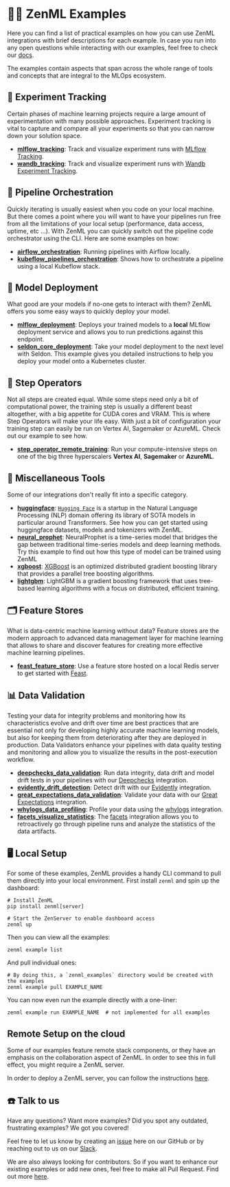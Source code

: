# 🧑‍💻 ZenML Examples

Here you can find a list of practical examples on how you can use ZenML
integrations with brief descriptions for each example. In case you run into
any open questions while interacting with our examples, feel free
to check our [docs](https://docs.zenml.io/).

The examples contain aspects that span across the whole range of tools and
concepts that are integral to the MLOps ecosystem.

## 🧪 Experiment Tracking

Certain phases of machine learning projects require a large amount of
experimentation with many possible approaches. Experiment tracking is vital
to capture and compare all your experiments so that you can narrow down your
solution space.

- **[mlflow_tracking](mlflow_tracking/README.md)**: Track and visualize
  experiment runs
  with [MLflow Tracking](https://mlflow.org/docs/latest/tracking.html).
- **[wandb_tracking](wandb_tracking/README.md)**: Track and visualize experiment
  runs
  with  [Wandb Experiment Tracking](https://wandb.ai/site/experiment-tracking).

## 🚅 Pipeline Orchestration

Quickly iterating is usually easiest when you code on your local machine. But
there comes a point where you will want to have your pipelines run free from
all the limitations of your local setup (performance, data access, uptime,
etc ...). With ZenML you can quickly switch out the pipeline code orchestrator
using the CLI. Here are some examples on how:

- **[airflow_orchestration](airflow_orchestration/README.md)**: Running
  pipelines with Airflow locally.
- **[kubeflow_pipelines_orchestration](kubeflow_pipelines_orchestration/README.md)**:
  Shows how to orchestrate a pipeline using a local Kubeflow stack.

## 🚀 Model Deployment

What good are your models if no-one gets to interact with them? ZenML offers you
some easy ways to quickly deploy your
model.

- **[mlflow_deployment](mlflow_deployment/README.md)**: Deploys your trained
  models to a **local** MLflow deployment service and allows you to run
  predictions against this endpoint.
- **[seldon_core_deployment](seldon_deployment/README.md)**: Take your model
  deployment to the next level with Seldon. This example gives you detailed
  instructions to help you deploy your model onto a Kubernetes cluster.

## 🥾 Step Operators

Not all steps are created equal. While some steps need only a bit of
computational power, the training step is usually a different beast altogether,
with a big appetite for CUDA cores and VRAM. This is where Step Operators
will make your life easy. With just a bit of configuration your training step
can easily be run on Vertex AI, Sagemaker or AzureML. Check out our example
to see how.

- **[step_operator_remote_training](step_operator_remote_training/README.md)**:
  Run your compute-intensive steps on one of the big three hyperscalers
  **Vertex AI**, **Sagemaker** or **AzureML**.

## 🗿 Miscellaneous Tools

Some of our integrations don't really fit into a specific category.

- **[huggingface](huggingface/README.md)**: [`Hugging Face`](https://huggingface.co/)
  is a startup in the Natural Language Processing (NLP) domain offering its
  library of SOTA models in particular around Transformers. See how you can
  get started using huggingface datasets, models and tokenizers with ZenML.
- **[neural_prophet](neural_prophet/README.md)**: NeuralProphet is a time-series
  model that bridges the gap between traditional time-series models and deep
  learning methods. Try this example to find out how this type of model
  can be trained using ZenML
- **[xgboost](xgboost/README.md)**: [XGBoost](https://xgboost.readthedocs.io/en/stable/)
  is an optimized distributed gradient boosting library that provides a
  parallel tree boosting algorithms.
- **[lightgbm](lightgbm/README.md)**: LightGBM is a gradient boosting framework
  that uses tree-based learning algorithms with a focus on distributed,
  efficient training.

## 🗂 Feature Stores

What is data-centric machine learning without data? Feature stores are the
modern approach to advanced data management layer for machine learning that
allows to share and discover features for creating more effective machine
learning pipelines.

- **[feast_feature_store](feast_feature_store/README.md)**: Use a feature store
  hosted on a local Redis server to get started with
  [Feast](https://feast.dev/).

## 📊 Data Validation

Testing your data for integrity problems and monitoring how its characteristics
evolve and drift over time are best practices that are essential not only for
developing highly accurate machine learning models, but also for keeping them
from deteriorating after they are deployed in production. Data Validators
enhance your pipelines with data quality testing and monitoring and allow you
to visualize the results in the post-execution workflow.

- **[deepchecks_data_validation](deepchecks_data_validation/README.md)**: Run
  data integrity, data drift and model drift tests in your pipelines with our
  [Deepchecks](https://github.com/deepchecks/deepchecks) integration.
- **[evidently_drift_detection](evidently_drift_detection/README.md)**: Detect
  drift with our [Evidently](https://github.com/evidentlyai/evidently)
  integration.
- **[great_expectations_data_validation](great_expectations_data_validation/README.md)**:
  Validate your data with our
  [Great Expectations](https://greatexpectations.io/) integration.
- **[whylogs_data_profiling](whylogs_data_profiling/README.md)**: Profile your
  data using the [whylogs](https://github.com/whylabs/whylogs) integration.
- **[facets_visualize_statistics](facets_visualize_statistics/README.md)**:
  The [facets](https://pair-code.github.io/facets/) integration allows you to
  retroactively go through pipeline runs and analyze the statistics of the data
  artifacts.

## 🖥 Local Setup

For some of these examples, ZenML provides a handy CLI command to pull them
directly into your local environment. First install `zenml` and spin up the
dashboard:

```shell
# Install ZenML
pip install zenml[server]

# Start the ZenServer to enable dashboard access
zenml up
```

Then you can view all the examples:

```shell
zenml example list
```

And pull individual ones:

```shell
# By doing this, a `zenml_examples` directory would be created with the examples
zenml example pull EXAMPLE_NAME
```

You can now even run the example directly with a one-liner:

```shell
zenml example run EXAMPLE_NAME  # not implemented for all examples
```

## Remote Setup on the cloud

Some of our examples feature remote stack components, or they have an emphasis
on the collaboration aspect of ZenML. In order to see this in full effect,
you might require a ZenML server.

In order to deploy a ZenML server, you can follow the instructions
[here](https://docs.zenml.io/platform-guide/set-up-your-mlops-platform/deploy-zenml).

## ☎️ Talk to us

Have any questions? Want more examples? Did you spot any outdated, frustrating
examples?
We got you covered!

Feel free to let us know by creating an
[issue](https://github.com/zenml-io/zenml/issues) here on our GitHub or by
reaching out to us on our [Slack](https://zenml.io/slack-invite/).

We are also always looking for contributors. So if you want to enhance our
existing examples or add new ones, feel free
to make all Pull Request. Find out more [here](../CONTRIBUTING.md).
